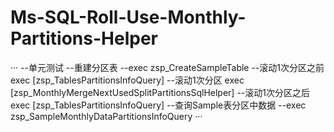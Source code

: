 # Ms-SQL-Roll-Use-Monthly-Partitions-Helper

···
--单元测试
--重建分区表
--exec zsp_CreateSampleTable
--滚动1次分区之前
exec [zsp_TablesPartitionsInfoQuery]
--滚动1次分区
exec [zsp_MonthlyMergeNextUsedSplitPartitionsSqlHelper]
--滚动1次分区之后
exec [zsp_TablesPartitionsInfoQuery]
--查询Sample表分区中数据
--exec zsp_SampleMonthlyDataPartitionsInfoQuery
···
